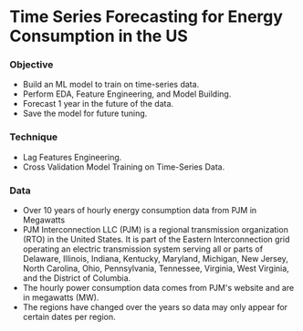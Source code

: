 # Time Series Forecasting for Energy Consumption in the US
### Objective
- Build an ML model to train on time-series data.
- Perform EDA, Feature Engineering, and Model Building.
- Forecast 1 year in the future of the data.
- Save the model for future tuning.

### Technique
- Lag Features Engineering.
- Cross Validation Model Training on Time-Series Data.

### Data
- Over 10 years of hourly energy consumption data from PJM in Megawatts
- PJM Interconnection LLC (PJM) is a regional transmission organization (RTO) in the United States. It is part of the Eastern Interconnection grid operating an electric transmission system serving all or parts of Delaware, Illinois, Indiana, Kentucky, Maryland, Michigan, New Jersey, North Carolina, Ohio, Pennsylvania, Tennessee, Virginia, West Virginia, and the District of Columbia.
- The hourly power consumption data comes from PJM's website and are in megawatts (MW).
- The regions have changed over the years so data may only appear for certain dates per region.
